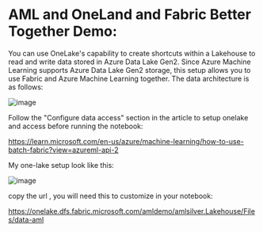 # AML and OneLand and Fabric Better Together Demo:
You can use OneLake's capability to create shortcuts within a Lakehouse to read and write data stored in Azure Data Lake Gen2. Since Azure Machine Learning supports Azure Data Lake Gen2 storage, this setup allows you to use Fabric and Azure Machine Learning together. The data architecture is as follows:

![image](https://github.com/azeltov/aml_one_lake/assets/5873303/51c5babd-843b-44d5-af43-2ee74043ae59)

Follow the "Configure data access" section in the article  to setup onelake and access before running the notebook: 

https://learn.microsoft.com/en-us/azure/machine-learning/how-to-use-batch-fabric?view=azureml-api-2

My one-lake setup look like this:

![image](https://github.com/azeltov/aml_one_lake/assets/5873303/7945ea31-c6a2-4d28-95ac-445206bb6fca)

copy the url , you will need this to customize in your notebook:

https://onelake.dfs.fabric.microsoft.com/amldemo/amlsilver.Lakehouse/Files/data-aml


